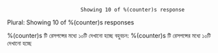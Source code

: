                             Showing 10 of %(counter)s response
Plural:
                            Showing 10 of %(counter)s responses

%(counter)s টি রেসপন্সের মধ্যে ১০টি দেখানো হচ্ছে
বহুবচন:
%(counter)s টি রেসপন্সের মধ্যে ১০টি দেখানো হচ্ছে
